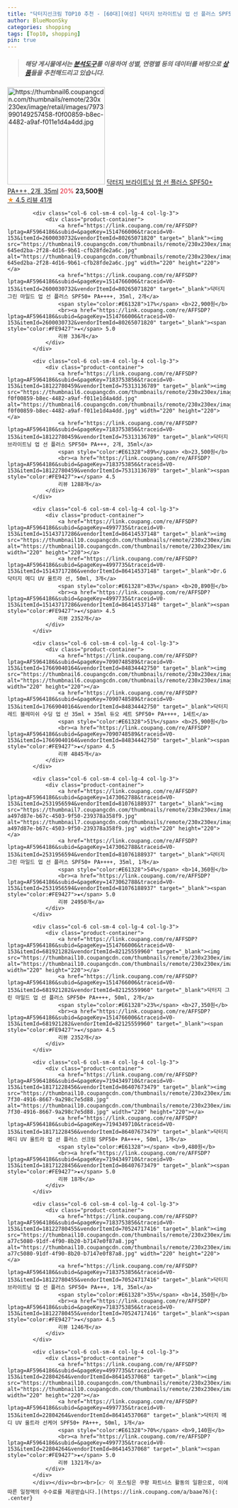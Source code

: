 ```yaml
---
title: "닥터지선크림 TOP10 추천 - [60대][여성] 닥터지 브라이트닝 업 선 플러스 SPF50+ PA+++, 2개, 35ml"
author: BlueMoonSky
categories: shopping
tags: [Top10, shopping]
pin: true
---
```


> ##### 해당 게시물에서는 [**분석도구**](https://itemscout.io/)를 이용하여 **성별**, **연령별** 등의 데이터를 바탕으로 [**상품**](https://link.coupang.com/a/baae76)들을 추천해드리고 있습니다.
<div class="container"><div class="row">
            <div class="col-6 col-sm-4 col-lg-4 col-lg-3">
                <div class="product-container">
                    <a href="https://link.coupang.com/re/AFFSDP?lptag=AF5964186&subid=&pageKey=7183753856&traceid=V0-153&itemId=18122780459&vendorItemId=75313136789" target="_blank"><img src="https://thumbnail6.coupangcdn.com/thumbnails/remote/230x230ex/image/retail/images/7973990149257458-f0f00859-b8ec-4482-a9af-f011e1d4a4dd.jpg" alt="https://thumbnail6.coupangcdn.com/thumbnails/remote/230x230ex/image/retail/images/7973990149257458-f0f00859-b8ec-4482-a9af-f011e1d4a4dd.jpg" width="220" height="220"></a>
                    <a href="https://link.coupang.com/re/AFFSDP?lptag=AF5964186&subid=&pageKey=7183753856&traceid=V0-153&itemId=18122780459&vendorItemId=75313136789" target="_blank">닥터지 브라이트닝 업 선 플러스 SPF50+ PA+++, 2개, 35ml</a>
                    <span style="color:#E61328">20%</span> <b>23,500원</b>
                    <br><a href="https://link.coupang.com/re/AFFSDP?lptag=AF5964186&subid=&pageKey=7183753856&traceid=V0-153&itemId=18122780459&vendorItemId=75313136789" target="_blank"><span style="color:#FE9427">★</span> 4.5
                    리뷰 41개</a>
                </div>
            </div>
            
            <div class="col-6 col-sm-4 col-lg-4 col-lg-3">
                <div class="product-container">
                    <a href="https://link.coupang.com/re/AFFSDP?lptag=AF5964186&subid=&pageKey=1514766006&traceid=V0-153&itemId=2600030732&vendorItemId=80265071820" target="_blank"><img src="https://thumbnail9.coupangcdn.com/thumbnails/remote/230x230ex/image/retail/images/974268887589768-645ed2ba-2f28-4d16-9b61-cfb28fde2a6c.jpg" alt="https://thumbnail9.coupangcdn.com/thumbnails/remote/230x230ex/image/retail/images/974268887589768-645ed2ba-2f28-4d16-9b61-cfb28fde2a6c.jpg" width="220" height="220"></a>
                    <a href="https://link.coupang.com/re/AFFSDP?lptag=AF5964186&subid=&pageKey=1514766006&traceid=V0-153&itemId=2600030732&vendorItemId=80265071820" target="_blank">닥터지 그린 마일드 업 선 플러스 SPF50+ PA++++, 35ml, 2개</a>
                    <span style="color:#E61328">17%</span> <b>22,900원</b>
                    <br><a href="https://link.coupang.com/re/AFFSDP?lptag=AF5964186&subid=&pageKey=1514766006&traceid=V0-153&itemId=2600030732&vendorItemId=80265071820" target="_blank"><span style="color:#FE9427">★</span> 5.0
                    리뷰 336개</a>
                </div>
            </div>
            
            <div class="col-6 col-sm-4 col-lg-4 col-lg-3">
                <div class="product-container">
                    <a href="https://link.coupang.com/re/AFFSDP?lptag=AF5964186&subid=&pageKey=7183753856&traceid=V0-153&itemId=18122780459&vendorItemId=75313136789" target="_blank"><img src="https://thumbnail6.coupangcdn.com/thumbnails/remote/230x230ex/image/retail/images/7973990149257458-f0f00859-b8ec-4482-a9af-f011e1d4a4dd.jpg" alt="https://thumbnail6.coupangcdn.com/thumbnails/remote/230x230ex/image/retail/images/7973990149257458-f0f00859-b8ec-4482-a9af-f011e1d4a4dd.jpg" width="220" height="220"></a>
                    <a href="https://link.coupang.com/re/AFFSDP?lptag=AF5964186&subid=&pageKey=7183753856&traceid=V0-153&itemId=18122780459&vendorItemId=75313136789" target="_blank">닥터지 브라이트닝 업 선 플러스 SPF50+ PA+++, 2개, 35ml</a>
                    <span style="color:#E61328">89%</span> <b>23,500원</b>
                    <br><a href="https://link.coupang.com/re/AFFSDP?lptag=AF5964186&subid=&pageKey=7183753856&traceid=V0-153&itemId=18122780459&vendorItemId=75313136789" target="_blank"><span style="color:#FE9427">★</span> 4.5
                    리뷰 1288개</a>
                </div>
            </div>
            
            <div class="col-6 col-sm-4 col-lg-4 col-lg-3">
                <div class="product-container">
                    <a href="https://link.coupang.com/re/AFFSDP?lptag=AF5964186&subid=&pageKey=4997735&traceid=V0-153&itemId=15143717286&vendorItemId=86414537148" target="_blank"><img src="https://thumbnail10.coupangcdn.com/thumbnails/remote/230x230ex/image/vendor_inventory/056d/2acd9c163764d17633af28a205aceee4f27606cedb5c316a4ac416b41ada.PNG" alt="https://thumbnail10.coupangcdn.com/thumbnails/remote/230x230ex/image/vendor_inventory/056d/2acd9c163764d17633af28a205aceee4f27606cedb5c316a4ac416b41ada.PNG" width="220" height="220"></a>
                    <a href="https://link.coupang.com/re/AFFSDP?lptag=AF5964186&subid=&pageKey=4997735&traceid=V0-153&itemId=15143717286&vendorItemId=86414537148" target="_blank">Dr.G 닥터지 메디 UV 울트라 선, 50ml, 3개</a>
                    <span style="color:#E61328">83%</span> <b>20,890원</b>
                    <br><a href="https://link.coupang.com/re/AFFSDP?lptag=AF5964186&subid=&pageKey=4997735&traceid=V0-153&itemId=15143717286&vendorItemId=86414537148" target="_blank"><span style="color:#FE9427">★</span> 4.5
                    리뷰 2352개</a>
                </div>
            </div>
            
            <div class="col-6 col-sm-4 col-lg-4 col-lg-3">
                <div class="product-container">
                    <a href="https://link.coupang.com/re/AFFSDP?lptag=AF5964186&subid=&pageKey=7090748589&traceid=V0-153&itemId=17669040164&vendorItemId=84834442750" target="_blank"><img src="https://thumbnail6.coupangcdn.com/thumbnails/remote/230x230ex/image/rs_quotation_api/ddkymwvw/9787ded8005f453e99fa95007f4ed177.jpg" alt="https://thumbnail6.coupangcdn.com/thumbnails/remote/230x230ex/image/rs_quotation_api/ddkymwvw/9787ded8005f453e99fa95007f4ed177.jpg" width="220" height="220"></a>
                    <a href="https://link.coupang.com/re/AFFSDP?lptag=AF5964186&subid=&pageKey=7090748589&traceid=V0-153&itemId=17669040164&vendorItemId=84834442750" target="_blank">닥터지 레드 블레미쉬 수딩 업 선 35ml + 35ml 듀오 세트 SPF50+ PA++++, 1세트</a>
                    <span style="color:#E61328">51%</span> <b>25,900원</b>
                    <br><a href="https://link.coupang.com/re/AFFSDP?lptag=AF5964186&subid=&pageKey=7090748589&traceid=V0-153&itemId=17669040164&vendorItemId=84834442750" target="_blank"><span style="color:#FE9427">★</span> 4.5
                    리뷰 4845개</a>
                </div>
            </div>
            
            <div class="col-6 col-sm-4 col-lg-4 col-lg-3">
                <div class="product-container">
                    <a href="https://link.coupang.com/re/AFFSDP?lptag=AF5964186&subid=&pageKey=1473062788&traceid=V0-153&itemId=2531956594&vendorItemId=81076188937" target="_blank"><img src="https://thumbnail7.coupangcdn.com/thumbnails/remote/230x230ex/image/retail/images/8392239883392457-a497d87e-b67c-4503-9f50-239378a358f9.jpg" alt="https://thumbnail7.coupangcdn.com/thumbnails/remote/230x230ex/image/retail/images/8392239883392457-a497d87e-b67c-4503-9f50-239378a358f9.jpg" width="220" height="220"></a>
                    <a href="https://link.coupang.com/re/AFFSDP?lptag=AF5964186&subid=&pageKey=1473062788&traceid=V0-153&itemId=2531956594&vendorItemId=81076188937" target="_blank">닥터지 그린 마일드 업 선 플러스 SPF50+ PA++++, 35ml, 1개</a>
                    <span style="color:#E61328">54%</span> <b>14,360원</b>
                    <br><a href="https://link.coupang.com/re/AFFSDP?lptag=AF5964186&subid=&pageKey=1473062788&traceid=V0-153&itemId=2531956594&vendorItemId=81076188937" target="_blank"><span style="color:#FE9427">★</span> 5.0
                    리뷰 24950개</a>
                </div>
            </div>
            
            <div class="col-6 col-sm-4 col-lg-4 col-lg-3">
                <div class="product-container">
                    <a href="https://link.coupang.com/re/AFFSDP?lptag=AF5964186&subid=&pageKey=1514766006&traceid=V0-153&itemId=681921282&vendorItemId=82125559960" target="_blank"><img src="https://thumbnail10.coupangcdn.com/thumbnails/remote/230x230ex/image/vendor_inventory/f801/d807f25e830d0c44856c966b216418434a998537bbf4133bd268f61db989.jpg" alt="https://thumbnail10.coupangcdn.com/thumbnails/remote/230x230ex/image/vendor_inventory/f801/d807f25e830d0c44856c966b216418434a998537bbf4133bd268f61db989.jpg" width="220" height="220"></a>
                    <a href="https://link.coupang.com/re/AFFSDP?lptag=AF5964186&subid=&pageKey=1514766006&traceid=V0-153&itemId=681921282&vendorItemId=82125559960" target="_blank">닥터지 그린 마일드 업 선 플러스 SPF50+ PA++++, 50ml, 2개</a>
                    <span style="color:#E61328">23%</span> <b>27,350원</b>
                    <br><a href="https://link.coupang.com/re/AFFSDP?lptag=AF5964186&subid=&pageKey=1514766006&traceid=V0-153&itemId=681921282&vendorItemId=82125559960" target="_blank"><span style="color:#FE9427">★</span> 4.5
                    리뷰 2352개</a>
                </div>
            </div>
            
            <div class="col-6 col-sm-4 col-lg-4 col-lg-3">
                <div class="product-container">
                    <a href="https://link.coupang.com/re/AFFSDP?lptag=AF5964186&subid=&pageKey=7194349710&traceid=V0-153&itemId=18171228456&vendorItemId=86407673479" target="_blank"><img src="https://thumbnail10.coupangcdn.com/thumbnails/remote/230x230ex/image/retail/images/2023/06/28/11/4/7485eef7-7f30-4916-8667-9a298c7e5d88.jpg" alt="https://thumbnail10.coupangcdn.com/thumbnails/remote/230x230ex/image/retail/images/2023/06/28/11/4/7485eef7-7f30-4916-8667-9a298c7e5d88.jpg" width="220" height="220"></a>
                    <a href="https://link.coupang.com/re/AFFSDP?lptag=AF5964186&subid=&pageKey=7194349710&traceid=V0-153&itemId=18171228456&vendorItemId=86407673479" target="_blank">닥터지 메디 UV 울트라 업 선 플러스 선크림 SPF50+ PA++++, 50ml, 1개</a>
                    <span style="color:#E61328"></span> <b>9,480원</b>
                    <br><a href="https://link.coupang.com/re/AFFSDP?lptag=AF5964186&subid=&pageKey=7194349710&traceid=V0-153&itemId=18171228456&vendorItemId=86407673479" target="_blank"><span style="color:#FE9427">★</span> 5.0
                    리뷰 18개</a>
                </div>
            </div>
            
            <div class="col-6 col-sm-4 col-lg-4 col-lg-3">
                <div class="product-container">
                    <a href="https://link.coupang.com/re/AFFSDP?lptag=AF5964186&subid=&pageKey=7183753856&traceid=V0-153&itemId=18122780455&vendorItemId=70524717416" target="_blank"><img src="https://thumbnail10.coupangcdn.com/thumbnails/remote/230x230ex/image/retail/images/531069100844046-a77c5080-91df-4f90-8b20-b7147e0f87a8.jpg" alt="https://thumbnail10.coupangcdn.com/thumbnails/remote/230x230ex/image/retail/images/531069100844046-a77c5080-91df-4f90-8b20-b7147e0f87a8.jpg" width="220" height="220"></a>
                    <a href="https://link.coupang.com/re/AFFSDP?lptag=AF5964186&subid=&pageKey=7183753856&traceid=V0-153&itemId=18122780455&vendorItemId=70524717416" target="_blank">닥터지 브라이트닝 업 선 플러스 SPF50+ PA+++, 1개, 35ml</a>
                    <span style="color:#E61328">35%</span> <b>14,350원</b>
                    <br><a href="https://link.coupang.com/re/AFFSDP?lptag=AF5964186&subid=&pageKey=7183753856&traceid=V0-153&itemId=18122780455&vendorItemId=70524717416" target="_blank"><span style="color:#FE9427">★</span> 4.5
                    리뷰 1246개</a>
                </div>
            </div>
            
            <div class="col-6 col-sm-4 col-lg-4 col-lg-3">
                <div class="product-container">
                    <a href="https://link.coupang.com/re/AFFSDP?lptag=AF5964186&subid=&pageKey=4997735&traceid=V0-153&itemId=22804264&vendorItemId=86414537068" target="_blank"><img src="https://thumbnail10.coupangcdn.com/thumbnails/remote/230x230ex/image/vendor_inventory/056d/2acd9c163764d17633af28a205aceee4f27606cedb5c316a4ac416b41ada.PNG" alt="https://thumbnail10.coupangcdn.com/thumbnails/remote/230x230ex/image/vendor_inventory/056d/2acd9c163764d17633af28a205aceee4f27606cedb5c316a4ac416b41ada.PNG" width="220" height="220"></a>
                    <a href="https://link.coupang.com/re/AFFSDP?lptag=AF5964186&subid=&pageKey=4997735&traceid=V0-153&itemId=22804264&vendorItemId=86414537068" target="_blank">닥터지 메디 UV 울트라 선케어 SPF50+ PA+++, 50ml, 1개</a>
                    <span style="color:#E61328">70%</span> <b>9,140원</b>
                    <br><a href="https://link.coupang.com/re/AFFSDP?lptag=AF5964186&subid=&pageKey=4997735&traceid=V0-153&itemId=22804264&vendorItemId=86414537068" target="_blank"><span style="color:#FE9427">★</span> 5.0
                    리뷰 1321개</a>
                </div>
            </div>
            </div></div><br><br>[👉 이 포스팅은 쿠팡 파트너스 활동의 일환으로, 이에 따른 일정액의 수수료를 제공받습니다.](https://link.coupang.com/a/baae76){: .center}